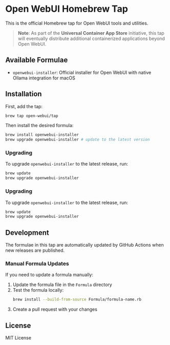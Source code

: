 # Open WebUI Homebrew Tap

This is the official Homebrew tap for Open WebUI tools and utilities.

> **Note**: As part of the **Universal Container App Store** initiative, this tap will eventually distribute additional containerized applications beyond Open WebUI.

## Available Formulae

- `openwebui-installer`: Official installer for Open WebUI with native Ollama integration for macOS

## Installation

First, add the tap:

```bash
brew tap open-webui/tap
```

Then install the desired formula:

```bash
brew install openwebui-installer
brew upgrade openwebui-installer # update to the latest version
```

### Upgrading

To upgrade `openwebui-installer` to the latest release, run:

```bash
brew update
brew upgrade openwebui-installer
```

### Upgrading

To upgrade `openwebui-installer` to the latest release, run:

```bash
brew update
brew upgrade openwebui-installer
```

## Development

The formulae in this tap are automatically updated by GitHub Actions when new releases are published.

### Manual Formula Updates

If you need to update a formula manually:

1. Update the formula file in the `Formula` directory
2. Test the formula locally:
   ```bash
   brew install --build-from-source Formula/formula-name.rb
   ```
3. Create a pull request with your changes

## License

MIT License 